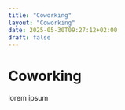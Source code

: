 ```yaml
---
title: "Coworking"
layout: "Coworking"
date: 2025-05-30T09:27:12+02:00
draft: false
---
```


# Coworking


   lorem ipsum 
